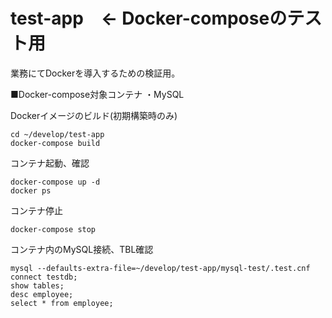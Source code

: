 # test-app　<- Docker-composeのテスト用

業務にてDockerを導入するための検証用。


■Docker-compose対象コンテナ
・MySQL

Dockerイメージのビルド(初期構築時のみ)
```
cd ~/develop/test-app
docker-compose build
```

コンテナ起動、確認
```
docker-compose up -d
docker ps
```

コンテナ停止
```
docker-compose stop
```

コンテナ内のMySQL接続、TBL確認
```
mysql --defaults-extra-file=~/develop/test-app/mysql-test/.test.cnf
connect testdb;
show tables;
desc employee;
select * from employee;
```

